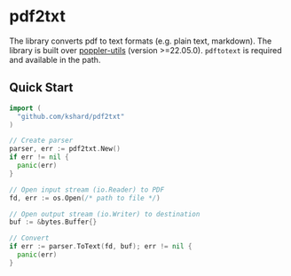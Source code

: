 # pdf2txt

The library converts pdf to text formats (e.g. plain text, markdown). The library is built over [poppler-utils](https://poppler.freedesktop.org) (version >=22.05.0). `pdftotext` is required and available in the path.

## Quick Start

```go
import (
  "github.com/kshard/pdf2txt"
)

// Create parser
parser, err := pdf2txt.New()
if err != nil {
  panic(err)
}

// Open input stream (io.Reader) to PDF 
fd, err := os.Open(/* path to file */)

// Open output stream (io.Writer) to destination
buf := &bytes.Buffer{}

// Convert
if err := parser.ToText(fd, buf); err != nil {
  panic(err)
}
```

